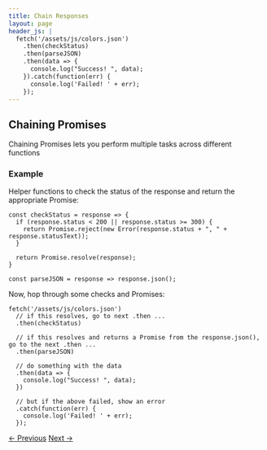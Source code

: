 ```yaml
---
title: Chain Responses
layout: page
header_js: |
  fetch('/assets/js/colors.json')
    .then(checkStatus)
    .then(parseJSON)
    .then(data => {
      console.log("Success! ", data);
    }).catch(function(err) {
      console.log('Failed! ' + err);
    });
---
```


## Chaining Promises

Chaining Promises lets you perform multiple tasks across different functions

### Example

Helper functions to check the status of the response and return the appropriate Promise:

```
const checkStatus = response => {
  if (response.status < 200 || response.status >= 300) {
    return Promise.reject(new Error(response.status + ", " + response.statusText));
  }

  return Promise.resolve(response);
}

const parseJSON = response => response.json();
```

Now, hop through some checks and Promises:

```
fetch('/assets/js/colors.json')
  // if this resolves, go to next .then ...
  .then(checkStatus)

  // if this resolves and returns a Promise from the response.json(), go to the next .then ...
  .then(parseJSON)

  // do something with the data
  .then(data => {
    console.log("Success! ", data);
  })

  // but if the above failed, show an error
  .catch(function(err) {
    console.log('Failed! ' + err);
  });
```

[<- Previous](/fetch-methods/ "Previous")
[Next ->](/response-metadata-and-types/ "Next")
